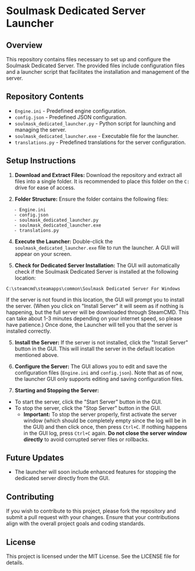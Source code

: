 # Soulmask Dedicated Server Launcher

## Overview

This repository contains files necessary to set up and configure the Soulmask Dedicated Server. The provided files include configuration files and a launcher script that facilitates the installation and management of the server.

## Repository Contents

- `Engine.ini` - Predefined engine configuration.
- `config.json` - Predefined JSON configuration.
- `soulmask_dedicated_launcher.py` - Python script for launching and managing the server.
- `soulmask_dedicated_launcher.exe` - Executable file for the launcher.
- `translations.py` - Predefined translations for the server configuration.

## Setup Instructions

1. **Download and Extract Files:**
   Download the repository and extract all files into a single folder. It is recommended to place this folder on the `C:` drive for ease of access.

2. **Folder Structure:**
   Ensure the folder contains the following files:
```
   - Engine.ini
   - config.json
   - soulmask_dedicated_launcher.py
   - soulmask_dedicated_launcher.exe
   - translations.py
```

4. **Execute the Launcher:**
Double-click the `soulmask_dedicated_launcher.exe` file to run the launcher. A GUI will appear on your screen.

5. **Check for Dedicated Server Installation:**
The GUI will automatically check if the Soulmask Dedicated Server is installed at the following location:
```
C:\steamcmd\steamapps\common\Soulmask Dedicated Server For Windows
```

If the server is not found in this location, the GUI will prompt you to install the server.
(When you click on "Install Server" it will seem as if nothing is happening, but the full server will be downloaded through SteamCMD. This can take about 1-3 minutes depending on your internet speed, so please have patience.)
Once done, the Launcher will tell you that the server is installed correctly.

5. **Install the Server:**
If the server is not installed, click the "Install Server" button in the GUI. This will install the server in the default location mentioned above.

6. **Configure the Server:**
The GUI allows you to edit and save the configuration files (`Engine.ini` and `config.json`). Note that as of now, the launcher GUI only supports editing and saving configuration files.

7. **Starting and Stopping the Server:**
- To start the server, click the "Start Server" button in the GUI.
- To stop the server, click the "Stop Server" button in the GUI. 
  - **Important:** To stop the server properly, first activate the server window (which should be completely empty since the log will be in the GUI) and then click once, then press `Ctrl+C`. If nothing happens in the GUI log, press `Ctrl+C` again. **Do not close the server window directly** to avoid corrupted server files or rollbacks.

## Future Updates

- The launcher will soon include enhanced features for stopping the dedicated server directly from the GUI.

## Contributing

If you wish to contribute to this project, please fork the repository and submit a pull request with your changes. Ensure that your contributions align with the overall project goals and coding standards.

## License

This project is licensed under the MIT License. See the LICENSE file for details.
